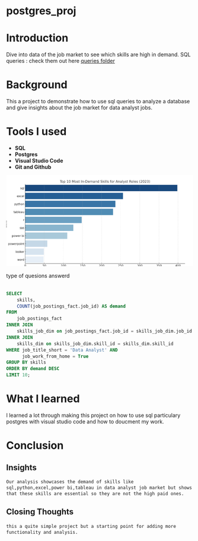 # postgres_proj

# Introduction

Dive into data of the job market to see which skills are high in demand.
SQL queries : check them out here [queries folder](/queries/)

# Background

This a project to demonstrate how to use sql queries to analyze a database and give insights about the job market for data analyst jobs.

# Tools I used

- **SQL**
- **Postgres**
- **Visual Studio Code**
- **Git and Github**

![the 10 most in demand skills for data analyst](assets\jobs.png)

type of quesions answerd

```sql

SELECT
    skills,
    COUNT(job_postings_fact.job_id) AS demand
FROM
    job_postings_fact
INNER JOIN
    skills_job_dim on job_postings_fact.job_id = skills_job_dim.job_id
INNER JOIN
    skills_dim on skills_job_dim.skill_id = skills_dim.skill_id
WHERE job_title_short = 'Data Analyst' AND
      job_work_from_home = True
GROUP BY skills
ORDER BY demand DESC
LIMIT 10;


```

# What I learned

I learned a lot through making this project on how to use sql particulary postgres with visual studio code and how to doucment my work.

# Conclusion

## Insights

    Our analysis showcases the demand of skills like sql,python,excel,power bi,tableau in data analyst job market but shows that these skills are essential so they are not the high paid ones.

## Closing Thoughts

    this a quite simple project but a starting point for adding more functionality and analysis.
